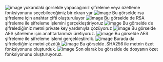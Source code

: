 ![image](https://github.com/user-attachments/assets/1a43fd97-2aac-407a-9036-b7aaf67a62f2)
yukarıdaki görselde yapacağımız şifreleme veya özetleme fonksiyonunu seçebileceğimiz bir  ekran var
![image](https://github.com/user-attachments/assets/469774a7-0e27-46e2-abd5-831ef2e91c2f)
Bu görselde rsa şifreleme için anahtar çifti oluşturuluyor
![image](https://github.com/user-attachments/assets/d6ae6d07-db40-4095-9bba-199823072c8f)
Bu görselde de RSA şifreleme ile şifreleme işlemini gerçekleştiriyoruz
![image](https://github.com/user-attachments/assets/e71f4d4d-6bc6-4633-a822-f61dbe150635)
Bu görselde de şifrelediğimiz metni private key yardımıyla çözüyoruz
![image](https://github.com/user-attachments/assets/bb7d0a51-5f27-4a44-859c-863ec7753372)
Bu görselde AES şifreleme için anahtarlarımızı üretiyoruz.
![image](https://github.com/user-attachments/assets/f2777a98-e09d-46a3-8d05-76eeb18e7d44)
Bu görselde AES şifreleme ile  şifreleme işlemi gerçekleştirdik.
![image](https://github.com/user-attachments/assets/362da1f1-a2ee-44d5-af08-4eba6adecd07)
Burada da şifrelediğimiz metni çözdük
![image](https://github.com/user-attachments/assets/a4397578-7843-4405-897f-0511fef9478b)
Bu görselde .SHA256 ile metnin özet fonksiyonunu oluşturduk.
![image](https://github.com/user-attachments/assets/b03ede01-977d-41bc-86bc-b3bdc5670e01)
Son olarak bu görselde de dosyanın özet fonksiyonunu oluşturuyoruz.
